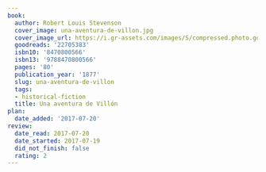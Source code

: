 ```yaml
---
book:
  author: Robert Louis Stevenson
  cover_image: una-aventura-de-villon.jpg
  cover_image_url: https://i.gr-assets.com/images/S/compressed.photo.goodreads.com/books/1405019362l/22705383._SY160_.jpg
  goodreads: '22705383'
  isbn10: '8470800566'
  isbn13: '9788470800566'
  pages: '80'
  publication_year: '1877'
  slug: una-aventura-de-villon
  tags:
  - historical-fiction
  title: Una aventura de Villón
plan:
  date_added: '2017-07-20'
review:
  date_read: 2017-07-20
  date_started: 2017-07-19
  did_not_finish: false
  rating: 2
---
```

